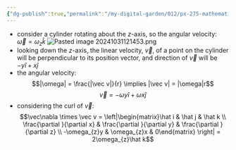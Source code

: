```yaml
---
{"dg-publish":true,"permalink":"/my-digital-garden/012/px-275-mathematical-methods/c-vector-calculus/px-275-c1f-example/","created":"2024-11-25T10:50:32.000+00:00","updated":"2024-11-26T10:05:21.725+00:00"}
---
```


- consider a cylinder rotating about the $z$-axis, so the angular velocity: $\vec \omega = \omega_{z}\hat k$
![Pasted image 20241031121453.png](/img/user/pics/Pasted%20image%2020241031121453.png)
- looking down the $z$-axis, the linear velocity, $\vec v$, of a point on the cylinder will be perpendicular to its position vector, and direction of $\vec v$ will be $-y\hat i + x\hat j$
- the angular velocity: 
$$|\omega| = \frac{|\vec v|}{r} \implies |\vec v| = |\omega|r$$
$$\vec v = - \omega y\hat i + \omega x\hat j$$
- considering the curl of $\vec v:$ 
$$\vec\nabla \times \vec v = \left|\begin{matrix}\hat i & \hat j & \hat k \\ \frac{\partial }{\partial x} & \frac{\partial }{\partial y} & \frac{\partial }{\partial z} \\ -\omega_{z}y & \omega_{z}x & 0\end{matrix} \right| = 2\omega_{z}\hat k$$